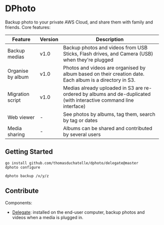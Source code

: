 DPhoto
====================================

Backup photo to your private AWS Cloud, and share them with family and friends. Core features:

| Feature | Version | Description |
| ------- | ------- | ----------- |
Backup medias | v1.0 | Backup photos and videos from USB Sticks, Flash drives, and Camera (USB) when they're plugged
Organise by album | v1.0 | Photos and videos are organised by album based on their creation date. Each album is a directory in S3.
Migration script | v1.0 | Medias already uploaded in S3 are re-ordered by albums and de-duplicated (with interactive command line interface)
Web viewer | - | See photos by albums, tag them, search by tag or dates
Media sharing | - | Albums can be shared and contributed by several users

Getting Started
------------------------------------

    go install github.com/thomasduchatelle/dphoto/delegate@master
    dphoto configure

    dphoto backup /x/y/z

Contribute
------------------------------------

Components:

* [Delegate](./delegate/README.md): installed on the end-user computer, backup photos and videos when a media is plugged in.

